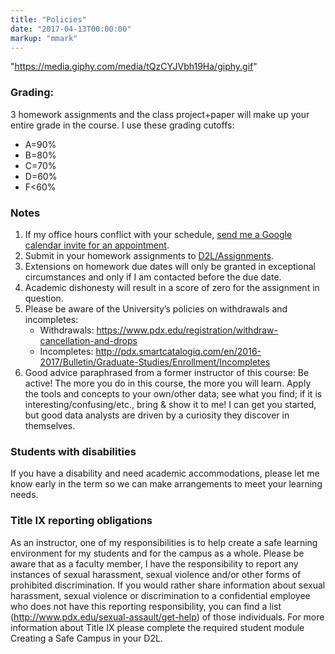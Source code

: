 ```yaml
---
title: "Policies"
date: "2017-04-13T00:00:00"
markup: "mmark"
---
```

"https://media.giphy.com/media/tQzCYJVbh19Ha/giphy.gif"
### Grading:

3 homework assignments and the class project+paper will make up your entire grade in the course. I use these grading cutoffs:
- A=90%
- B=80% 
- C=70% 
- D=60% 
- F<60%

###	Notes

1. If my office hours conflict with your schedule, [send me a Google calendar invite for an appointment](https://docs.google.com/document/d/1bzErTafR_yILhhwW-1jax_0XiHZZE-HU-tT40Ur0blQ/edit).
1. Submit in your homework assignments to [D2L/Assignments](https://d2l.pdx.edu/d2l/lms/dropbox/user/folders_list.d2l?isprv=1&bp=1&ou=667907). 
1. Extensions on homework due dates will only be granted in exceptional circumstances and only if I am contacted before the due date.
1. Academic dishonesty will result in a score of zero for the assignment in question. 
1. Please be aware of the University’s policies on withdrawals and incompletes:
    - Withdrawals: https://www.pdx.edu/registration/withdraw-cancellation-and-drops
    - Incompletes: http://pdx.smartcatalogiq.com/en/2016-2017/Bulletin/Graduate-Studies/Enrollment/Incompletes
1. Good advice paraphrased from a former instructor of this course: Be active! The more you do in this course, the more you will learn. Apply the tools and concepts to your own/other data; see what you find; if it is interesting/confusing/etc., bring & show it to me! I can get you started, but good data analysts are driven by a curiosity they discover in themselves.  

###	Students with disabilities

If you have a disability and need academic accommodations, please let me know early in the term so we can make arrangements to meet your learning needs.

###	Title IX reporting obligations

As an instructor, one of my responsibilities is to help create a safe learning environment for my students and for the campus as a whole. Please be aware that as a faculty member, I have the responsibility to report any instances of sexual harassment, sexual violence and/or other forms of prohibited discrimination. If you would rather share information about sexual harassment, sexual violence or discrimination to a confidential employee who does not have this reporting responsibility, you can find a list (http://www.pdx.edu/sexual-assault/get-help) of those individuals. For more information about Title IX please complete the required student module Creating a Safe Campus in your D2L.
